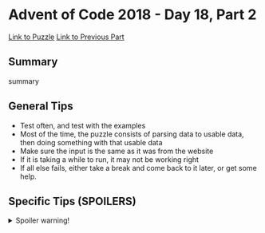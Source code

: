# Advent of Code 2018 - Day 18, Part 2

[Link to Puzzle](https://adventofcode.com/2018/day/18#part2)
[Link to Previous Part](https://github.com/CodingAP/unofficial-aoc-syllabus/blob/main/years/2018/day18/part1.md)

## Summary
summary

## General Tips
- Test often, and test with the examples
- Most of the time, the puzzle consists of parsing data to usable data, then doing something with that usable data
- Make sure the input is the same as it was from the website
- If it is taking a while to run, it may not be working right
- If all else fails, either take a break and come back to it later, or get some help.

## Specific Tips (SPOILERS)
<details> <summary>Spoiler warning!</summary>

specific tips

</details>